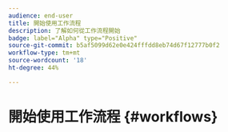 ```yaml
---
audience: end-user
title: 開始使用工作流程
description: 了解如何從工作流程開始
badge: label="Alpha" type="Positive"
source-git-commit: b5af5099d62e0e424fffdd8eb74d67f12777b0f2
workflow-type: tm+mt
source-wordcount: '18'
ht-degree: 44%

---
```


# 開始使用工作流程 {#workflows}


